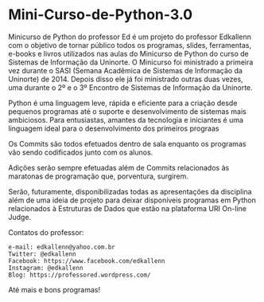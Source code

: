 # Mini-Curso-de-Python-3.0

Minicurso de Python do professor Ed é um projeto do professor Edkallenn com o objetivo de tornar público todos os programas, slides, ferramentas, e-books e livros utilizados nas aulas do Minicurso de Python do curso de Sistemas de Informação da Uninorte.
O Minicurso foi ministrado a primeira vez durante o SASI (Semana Acadêmica de Sistemas de Informação da Uninorte) de 2014. Depois disso ele já foi ministrado outras duas vezes, uma durante o 2º e o 3º Encontro de Sistemas de Informação da Uninorte.

Python é uma linguagem  leve, rápida e eficiente para a criação desde pequenos programas até o suporte e desenvolvimento de sistemas mais ambiciosos. Para entusiastas, amantes da tecnologia e iniciantes é uma linguagem ideal para o desenvolvimento dos primeiros prograas

Os Commits são todos efetuados dentro de sala enquanto os programas vão sendo codificados junto com os alunos.

Adições serão sempre efetuadas além de Commits relacionados às maratonas de programação que, porventura, surgirem.

Serão, futuramente, disponibilizadas todas as apresentações da disciplina além de uma ideia de projeto para deixar disponíveis programas em Python relacionados à Estruturas de Dados que estão na plataforma URI On-line Judge.

Contatos do professor:

    e-mail: edkallenn@yahoo.com.br
    Twitter: @edkallenn
    Facebook: https://www.facebook.com/edkallenn
    Instagram: @edkallenn
    Blog: https://professored.wordpress.com/

Até mais e bons programas!
